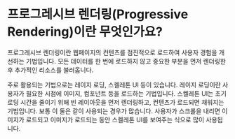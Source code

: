 # 프로그레시브 렌더링(Progressive Rendering)이란 무엇인가요?

프로그레시브 렌더링이란 웹페이지의 컨텐츠를 점진적으로 로드하여 사용자 경험을 개선하는 기법입니다.
모든 데이터를 한 번에 로드하지 않고 중요한 부분을 먼저 렌더링한 후 추가적인 리소스를 불러옵니다.

주로 활용되는 기법으로는 레이지 로딩, 스켈레톤 UI 등이 있습니다.
레이지 로딩이란 사용자가 필요한 시점에 이미지, 컴포넌트 등을 로드하는 기법입니다.
스켈레톤 UI는 초기 로딩 시간을 줄이기 위해 빈 레이아웃을 먼저 렌더링하고, 컨텐츠가 로드되면 채워지는 기법입니다.
보통 이 둘은 같이 사용되는 경우가 많습니다.
사용자가 스크롤을 내리면 이미지가 로드되고 이미지가 로드되는 동안 스켈레톤 UI를 보여주는 식으로 많이 사용됩니다.

